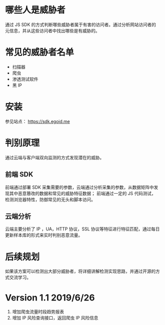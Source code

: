 # 哪些人是威胁者

通过 JS SDK 的方式判断哪些威胁者属于有害的访问者。通过分析网站访问者的元信息，并从这些访问者中找出哪些是有威胁的。

# 常见的威胁者名单
- 扫描器
- 爬虫
- 渗透测试软件
- 黑 IP

# 安装

参见站点： https://sdk.egoid.me

# 判别原理

通过云端与客户端双向监测的方式发现潜在的威胁。

## 前端 SDK

前端通过部署 SDK 采集需要的参数，云端通过分析采集的参数，从数据矩阵中发现其中恶意篡改的数据和常见的威胁特征数据；
前端通过一定的 JS 代码测试，检测浏览器特性，防御常见的无头和脚本访问。

## 云端分析

云端主要分析了 IP ，UA，HTTP 协议，SSL 协议等特征进行特征匹配，通过每日更新样本库的形式来实时判别恶意流量。

# 后续规划

如果该方案可以检测出大部分威胁者，将详细讲解检测实现思路，并通过开源的方式交流学习。

# Version 1.1 2019/6/26

1. 增加爬虫流量时段趋势报表
2. 增加 IP 风险查询接口，返回爬虫 IP 风险信息